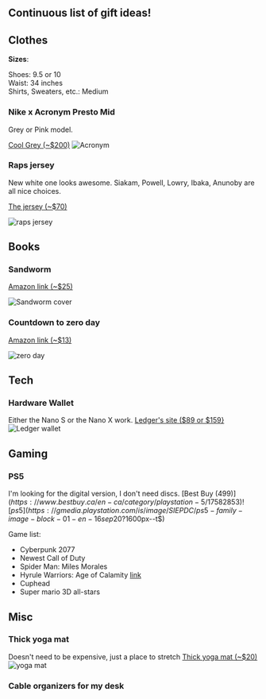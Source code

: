## Continuous list of gift ideas!

## Clothes

**Sizes**:

Shoes: 9.5 or 10  
Waist: 34 inches  
Shirts, Sweaters, etc.: Medium

### Nike x Acronym Presto Mid
Grey or Pink model.

[Cool Grey (~$200)](https://www.goat.com/sneakers/acronym-x-air-presto-mid-cool-grey-ah7832-001)
![Acronym](https://image.goat.com/crop/750/attachments/product_template_additional_pictures/images/014/502/942/original/436992_01.jpg.jpeg)

### Raps jersey
New white one looks awesome. Siakam, Powell, Lowry, Ibaka, Anunoby are all nice choices.

[The jersey (~$70)](https://store.nba.com/toronto-raptors/mens-toronto-raptors-pascal-siakam-fanatics-branded-white-2020/21-fast-break-replica-player-jersey-association-edition/t-25141995+p-3697920057540+z-9-2178066224?_ref=p-GALP:m-GRID:i-r11c1:po-34)

![raps jersey](https://pbs.twimg.com/media/EkXYtuaWAAMAZSQ?format=jpg&name=900x900)

## Books
### Sandworm
[Amazon link (~$25)](https://www.amazon.com/Sandworm-Cyberwar-Kremlins-Dangerous-Hackers/dp/0385544405)

![Sandworm cover](https://images-na.ssl-images-amazon.com/images/I/613VM4hOVNL._SX329_BO1,204,203,200_.jpg)

### Countdown to zero day
[Amazon link (~$13)](https://www.amazon.com/gp/product/0770436196/ref=as_li_tl?ie=UTF8&camp=1789&creative=9325&creativeASIN=0770436196&linkCode=as2&tag=tunn01-20&linkId=357dccda7a59b3c53ead5269fd674db8)

![zero day](https://images-na.ssl-images-amazon.com/images/I/61GIwqRSUHL._SX322_BO1,204,203,200_.jpg)

## Tech
### Hardware Wallet
Either the Nano S or the Nano X work.
[Ledger's site ($89 or $159}](https://shop.ledger.com/?r=7d474bfdcfa2)
![Ledger wallet](https://cdn.shopify.com/s/files/1/2974/4858/files/mobile-lnx-dashboard_775x.png?v=1565787049)



## Gaming 
### PS5
I'm looking for the digital version, I don't need discs.
[Best Buy ($499)](https://www.bestbuy.ca/en-ca/category/playstation-5/17582853)
![ps5](https://gmedia.playstation.com/is/image/SIEPDC/ps5-family-image-block-01-en-16sep20?$1600px--t$)

Game list:
* Cyberpunk 2077
* Newest Call of Duty
* Spider Man: Miles Morales
* Hyrule Warriors: Age of Calamity [link](https://www.nintendo.com/games/detail/hyrule-warriors-age-of-calamity-switch/)
* Cuphead
* Super mario 3D all-stars

## Misc

### Thick yoga mat
Doesn't need to be expensive, just a place to stretch
[Thick yoga mat (~$20)](https://www.amazon.com/BalanceFrom-All-Purpose-Anti-Tear-Exercise-Carrying/dp/B07SM25CXH/ref=sr_1_6?crid=2DALQZDIZTMCA&dchild=1&keywords=thick+yoga+mat&qid=1603931221&sprefix=thick+yo%2Caps%2C166&sr=8-6)
![yoga mat](https://images-na.ssl-images-amazon.com/images/I/713kfTTGITL._AC_SL1500_.jpg)

### Cable organizers for my desk

